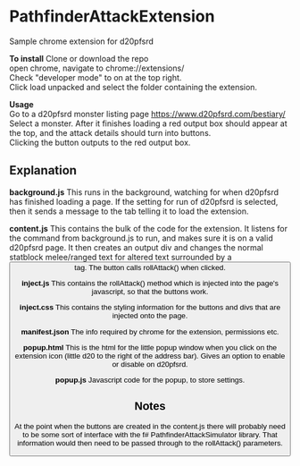 # PathfinderAttackExtension
Sample chrome extension for d20pfsrd

<b>To install</b>
Clone or download the repo</br>
open chrome, navigate to chrome://extensions/</br>
Check "developer mode" to on at the top right.</br>
Click load unpacked and select the folder containing the extension.</br>

<b>Usage</b></br>
Go to a d20pfsrd monster listing page https://www.d20pfsrd.com/bestiary/</br>
Select a monster.  After it finishes loading a red output box should appear at the top, and the attack details should turn into buttons. </br>Clicking the button outputs to the red output box.</br>

<h2>Explanation</h2>

<b>background.js</b>
This runs in the background, watching for when d20pfsrd has finished loading a page.  If the setting for run of d20pfsrd is selected, then it sends a message to the tab telling it to load the extension.

<b>content.js</b>
This contains the bulk of the code for the extension.  It listens for the command from background.js to run, and makes sure it is on a valid d20pfsrd page.  It then creates an output div and changes the normal statblock melee/ranged text for altered text surrounded by a <button> tag. The button calls rollAttack() when clicked.

<b>inject.js</b>
This contains the rollAttack() method which is injected into the page's javascript, so that the buttons work.


<b>inject.css</b>
This contains the styling information for the buttons and divs that are injected onto the page.

<b>manifest.json</b>
The info required by chrome for the extension, permissions etc.

<b>popup.html</b>
This is the html for the little popup window when you click on the extension icon (little d20 to the right of the address bar). Gives an option to enable or disable on d20pfsrd.

<b>popup.js</b>
Javascript code for the popup, to store settings.

<h2>Notes</h2>

At the point when the buttons are created in the content.js there will probably need to be some sort of interface with the f# PathfinderAttackSimulator library. That information would then need to be passed through to the rollAttack() parameters.


